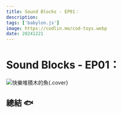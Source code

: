 ```yaml
---
title: Sound Blocks - EP01：
description:
tags: ['babylon.js']
image: https://codlin.me/cod-toys.webp
date: 20241221
---
```


# Sound Blocks - EP01：

![快樂堆積木的魚](/cod-toys.webp){.cover}

## 總結 🐟
